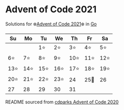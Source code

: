 # Advent of Code 2021

Solutions for ❄️[Advent of Code 2021]❄️ in [Go]

| Su   | Mo   | Tu   | We   | Th    | Fr   | Sa   |
| ---- | ---- | ---- | ---- | ----- | ---- | ---- |
|      |      | 1⭐  | 2⭐  | 3⭐  | 4⭐ | 5⭐ |
| 6⭐  | 7⭐  | 8⭐  | 9⭐ | 10⭐ | 11⭐ | 12⭐ |
| 13⭐ | 14⭐ | 15⭐ | 16⭐ | 17⭐   | 18⭐   | 19⭐   |
| 20⭐   | 21⭐   | 22⭐   | 23⭐   | 24    | 25🎄 | 26   |
| 27   | 28   | 29   | 30   | 31    |      |      |


README sourced from [cdparks Advent of Code 2020]

[Go]: https://go.dev/
[Advent of Code 2021]: https://adventofcode.com/2021
[cdparks Advent of Code 2020]: https://github.com/cdparks/advent2020/blob/main/README.md
